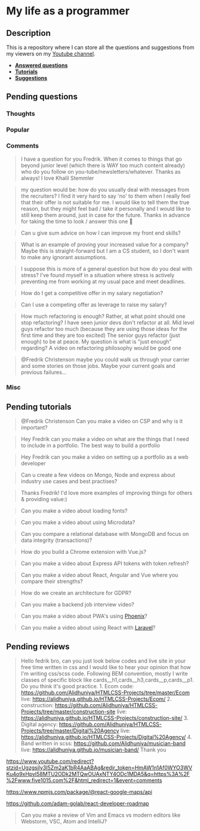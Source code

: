 # My life as a programmer

## Description

This is a repository where I can store all the 
questions and suggestions from my viewers on my [Youtube channel](https://www.youtube.com/user/Fidde12345).

* **[Answered questions](https://www.youtube.com/playlist?list=PLBAZWBMYeVYjXogYQDd1rwVI0c5YoioqU)**
* **[Tutorials](./tutorials.md)**
* **[Suggestions](./suggestions.md)**

## Pending questions

### Thoughts

### Popular

### Comments

> I have a question for you Fredrik. When it comes to things that go beyond junior level (which there is WAY too much content already) who do you follow on you-tube/newsletters/whatever. Thanks as always! I love Khalil Stemmler

> my question would be: how do you usually deal with messages from the recruiters? I find it very hard to say 'no' to them when I really feel that their offer is not suitable for me. I would like to tell them the true reason, but they might feel bad / take it personally and I would like to still keep them around, just in case for the future. Thanks in advance for taking the time to look / answer this one 🙂

> Can u give sum advice on how I can improve my front end skills?

> What is an example of proving your increased value for a company?  Maybe this is straight-forward but I am a CS student, so I don't want to make any ignorant assumptions.

> I suppose this is more of a general question but how do you deal with stress? I’ve found myself in a situation where stress is actively preventing me from working at my usual pace and meet deadlines.

> How do I get a competitive offer in my salary negotiation?

> Can I use a competing offer as leverage to raise my salary?

> How much refactoring is enough? Rather, at what point should one stop refactoring? I have seen junior devs don't refactor at all. Mid level guys refactor too much (because they are using those ideas for the first time and they are too excited) The senior guys refactor (just enough) to be at peace. My question is what is "just enough" regarding? A video on refactoring philosophy would be good one

> @Fredrik Christenson maybe you could walk us through your carrier and some stories on those jobs. Maybe your current goals and previous failures...

### Misc

## Pending tutorials

> @Fredrik Christenson Can you make a video on CSP and why is it important?

> Hey Fredrik can you make a video on what are the things that I need to include in a portfolio. The best way to build a portfolio

> Hey Fredrik can you make a video on setting up a portfolio as a web developer

> Can u create a few videos on Mongo, Node and express about industry use cases and best practises?

> Thanks Fredrik! I'd love more examples of improving things for others & providing value:)

> Can you make a video about loading fonts?

> Can you make a video about using Microdata?

> Can you compare a relational database with MongoDB and focus on data integrity (transactions)?

> How do you build a Chrome extension with Vue.js?

> Can you make a video about Express API tokens with token refresh?

> Can you make a video about React, Angular and Vue where you compare their strengths?

> How do we create an architecture for GDPR?

> Can you make a backend job interview video?

> Can you make a video about PWA's using [Phoenix](http://phoenixframework.org)?

> Can you make a video about using React with [Laravel](https://laravel.com/)?

## Pending reviews

> Hello fedrik bro, can you just look below codes and live site in your free time written in css  and I would like to hear your opinion that how I'm writing css/scss code. Following BEM convention, mostly I write classes of specific block like cards__h1,cards__h3,cards__p,cards__p1. Do you think it's good practice. 1. Ecom code: https://github.com/Alidhuniya/HTMLCSS-Projects/tree/master/Ecom live: https://alidhuniya.github.io/HTMLCSS-Projects/Ecom/ 2. construction: https://github.com/Alidhuniya/HTMLCSS-Projects/tree/master/construction-site live:  https://alidhuniya.github.io/HTMLCSS-Projects/construction-site/ 3. Digital agency: https://github.com/Alidhuniya/HTMLCSS-Projects/tree/master/Digital%20Agency live:  https://alidhuniya.github.io/HTMLCSS-Projects/Digital%20Agency/ 4. Band written in scss:  https://github.com/Alidhuniya/musician-band live:  https://alidhuniya.github.io/musician-band/ Thank you

https://www.youtube.com/redirect?stzid=Ugzgsily3I5Zm2aK1bR4AaABAg&redir_token=HmAW1n1Af0WYO3WVKu4o9xHpvl58MTU2ODk2MTQwOUAxNTY4ODc1MDA5&q=https%3A%2F%2Fwww.five1015.com%2F&html_redirect=1&event=comments

https://www.npmjs.com/package/@react-google-maps/api

https://github.com/adam-golab/react-developer-roadmap

> Can you make a review of Vim and Emacs vs modern editors like Webstorm, VSC, Atom and IntelliJ?
